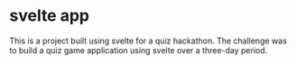 # svelte app

This is a project built using svelte for a quiz hackathon. The challenge was to build a quiz game application using svelte over a three-day period. 
